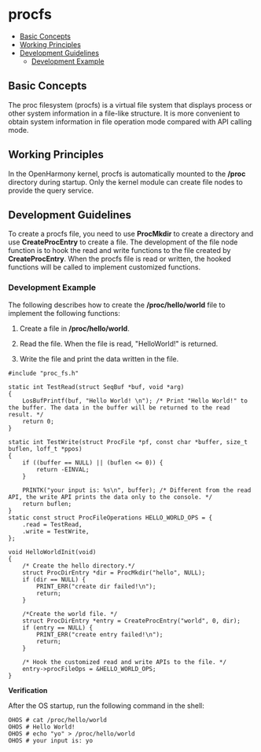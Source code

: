 # procfs<a name="EN-US_TOPIC_0000001123696719"></a>

-   [Basic Concepts](#section146801917174017)
-   [Working Principles](#section479762916408)
-   [Development Guidelines](#section1221174524014)
    -   [Development Example](#section52016575401)


## Basic Concepts<a name="section146801917174017"></a>

The proc filesystem \(procfs\) is a virtual file system that displays process or other system information in a file-like structure. It is more convenient to obtain system information in file operation mode compared with API calling mode.

## Working Principles<a name="section479762916408"></a>

In the OpenHarmony kernel, procfs is automatically mounted to the  **/proc**  directory during startup. Only the kernel module can create file nodes to provide the query service.

## Development Guidelines<a name="section1221174524014"></a>

To create a procfs file, you need to use  **ProcMkdir**  to create a directory and use  **CreateProcEntry**  to create a file. The development of the file node function is to hook the read and write functions to the file created by  **CreateProcEntry**. When the procfs file is read or written, the hooked functions will be called to implement customized functions.

### Development Example<a name="section52016575401"></a>

The following describes how to create the  **/proc/hello/world**  file to implement the following functions:

1. Create a file in  **/proc/hello/world**.

2. Read the file. When the file is read, "HelloWorld!" is returned.

3. Write the file and print the data written in the file.

```
#include "proc_fs.h"

static int TestRead(struct SeqBuf *buf, void *arg)
{
    LosBufPrintf(buf, "Hello World! \n"); /* Print "Hello World!" to the buffer. The data in the buffer will be returned to the read result. */
    return 0;
}

static int TestWrite(struct ProcFile *pf, const char *buffer, size_t buflen, loff_t *ppos)
{
    if ((buffer == NULL) || (buflen <= 0)) {
        return -EINVAL;
    }

    PRINTK("your input is: %s\n", buffer); /* Different from the read API, the write API prints the data only to the console. */
    return buflen;
}
static const struct ProcFileOperations HELLO_WORLD_OPS = {
    .read = TestRead,
    .write = TestWrite,
};

void HelloWorldInit(void)
{
    /* Create the hello directory.*/
    struct ProcDirEntry *dir = ProcMkdir("hello", NULL);
    if (dir == NULL) {
        PRINT_ERR("create dir failed!\n");
        return;
    }

    /*Create the world file. */
    struct ProcDirEntry *entry = CreateProcEntry("world", 0, dir);
    if (entry == NULL) {
        PRINT_ERR("create entry failed!\n");
        return;
    }

    /* Hook the customized read and write APIs to the file. */
    entry->procFileOps = &HELLO_WORLD_OPS;
}
```

**Verification**

After the OS startup, run the following command in the shell:

```
OHOS # cat /proc/hello/world
OHOS # Hello World!
OHOS # echo "yo" > /proc/hello/world
OHOS # your input is: yo
```


